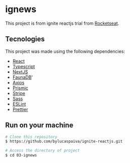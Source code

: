 # ignews

This project is from ignite reactjs trial from [Rocketseat](https://github.com/Rocketseat).

## Tecnologies
This project was made using the following dependencies:

- [React](https://reactjs.org/)
- [Typescript](https://www.typescriptlang.org/)
- [NextJS](https://nextjs.org/)
- [FaunaDB](https://fauna.com/)'
- [Axios](https://github.com/axios/axios)
- [Prismic](https://prismic.io/)
- [Stripe](https://stripe.com/)
- [Sass](https://sass-lang.com/)
- [ESLint](https://eslint.org/)
- [Prettier](https://prettier.io/)

## Run on your machine

```bash
# Clone this repository
$ https://github.com/bylucaspaiva/ignite-reactjs.git
```

```bash
# Access the directory of project
$ cd 03-ignews
```
